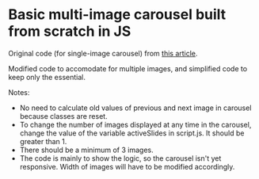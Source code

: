 # Basic multi-image carousel built from scratch in JS

Original code (for single-image carousel) from [this article](https://medium.com/@marcusmichaels/how-to-build-a-carousel-from-scratch-in-vanilla-js-9a096d3b98c9).

Modified code to accomodate for multiple images, and simplified code to keep only the essential.

Notes:

<ul>
<li>No need to calculate old values of previous and next image in carousel because classes are reset.</li>
<li>To change the number of images displayed at any time in the carousel, change the value of the variable activeSlides in script.js. It should be greater than 1.</li>
<li>There should be a minimum of 3 images.
<li>The code is mainly to show the logic, so the carousel isn't yet responsive. Width of images will have to be modified accordingly.</li>
</ul>
